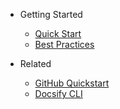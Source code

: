 - Getting Started

  - [Quick Start](quick-start.md)
  - [Best Practices](best-practices.md)

- Related

  - [GitHub Quickstart](https://alertbox.github.io/gh-quickstart)
  - [Docsify CLI](https://docsifyjs.github.io/docsify-cli)
